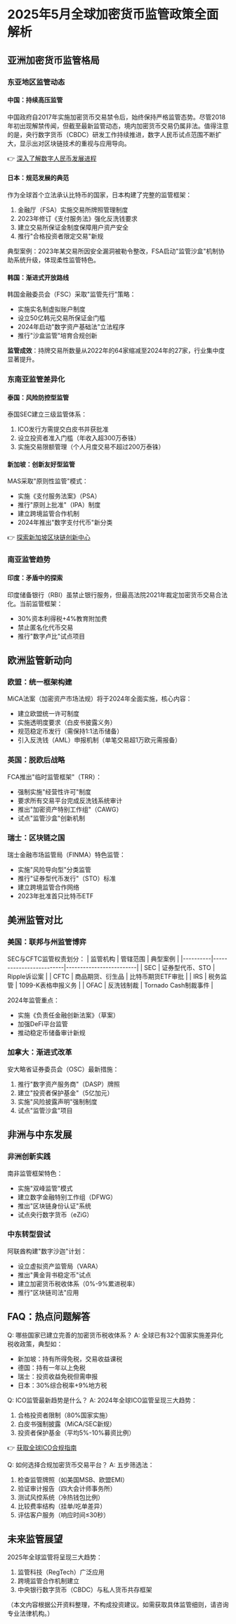 # 2025年5月全球加密货币监管政策全面解析

## 亚洲加密货币监管格局

### 东亚地区监管动态
#### 中国：持续高压监管
中国政府自2017年实施加密货币交易禁令后，始终保持严格监管态势。尽管2018年初出现解禁传闻，但截至最新监管动态，境内加密货币交易仍属非法。值得注意的是，央行数字货币（CBDC）研发工作持续推进，数字人民币试点范围不断扩大，显示出对区块链技术的重视与应用导向。

👉 [深入了解数字人民币发展进程](https://bit.ly/okx_welcome)

#### 日本：规范发展的典范
作为全球首个立法承认比特币的国家，日本构建了完整的监管框架：
1. 金融厅（FSA）实施交易所牌照管理制度
2. 2023年修订《支付服务法》强化反洗钱要求
3. 建立交易所保证金制度保障用户资产安全
4. 推行"合格投资者限定交易"新规

典型案例：2023年某交易所因安全漏洞被勒令整改，FSA启动"监管沙盒"机制协助系统升级，体现柔性监管特色。

#### 韩国：渐进式开放路线
韩国金融委员会（FSC）采取"监管先行"策略：
- 实施实名制虚拟账户制度
- 设立50亿韩元交易所保证金门槛
- 2024年启动"数字资产基础法"立法程序
- 推行"沙盒监管"培育合规创新

**监管成效**：持牌交易所数量从2022年的64家缩减至2024年的27家，行业集中度显著提升。

### 东南亚监管差异化
#### 泰国：风险防控型监管
泰国SEC建立三级监管体系：
1. ICO发行方需提交白皮书并获批准
2. 设立投资者准入门槛（年收入超300万泰铢）
3. 实施交易限额管理（个人月度交易不超过200万泰铢）

#### 新加坡：创新友好型监管
MAS采取"原则性监管"模式：
- 实施《支付服务法案》（PSA）
- 推行"原则上批准"（IPA）制度
- 建立跨境监管合作机制
- 2024年推出"数字支付代币"新分类

👉 [探索新加坡区块链创新中心](https://bit.ly/okx_welcome)

### 南亚监管趋势
#### 印度：矛盾中的探索
印度储备银行（RBI）虽禁止银行服务，但最高法院2021年裁定加密货币交易合法化。当前监管框架：
- 30%资本利得税+4%教育附加费
- 禁止匿名化代币交易
- 推行"数字卢比"试点项目

## 欧洲监管新动向

### 欧盟：统一框架构建
MiCA法案（加密资产市场法规）将于2024年全面实施，核心内容：
- 建立欧盟统一许可制度
- 实施透明度要求（白皮书披露义务）
- 规范稳定币发行（需保持1:1法币储备）
- 引入反洗钱（AML）申报机制（单笔交易超1万欧元需报备）

### 英国：脱欧后战略
FCA推出"临时监管框架"（TRR）：
- 强制实施"经营性许可"制度
- 要求所有交易平台完成反洗钱系统审计
- 推出"加密资产特别工作组"（CAWG）
- 试点"监管沙盒"创新机制

### 瑞士：区块链之国
瑞士金融市场监管局（FINMA）特色监管：
- 实施"风险导向型"分类监管
- 推行"证券型代币发行"（STO）标准
- 建立跨境监管合作网络
- 2023年批准首只比特币ETF

## 美洲监管对比

### 美国：联邦与州监管博弈
SEC与CFTC监管权责划分：
| 监管机构 | 管辖范围                | 典型案例                |
|----------|-------------------------|-------------------------|
| SEC      | 证券型代币、STO         | Ripple诉讼案            |
| CFTC     | 商品期货、衍生品        | 比特币期货ETF审批       |
| IRS      | 税务监管                | 1099-K表格申报义务      |
| OFAC     | 反洗钱制裁              | Tornado Cash制裁事件    |

2024年监管重点：
- 实施《负责任金融创新法案》（草案）
- 加强DeFi平台监管
- 推动稳定币储备审计新规

### 加拿大：渐进式改革
安大略省证券委员会（OSC）最新措施：
1. 推行"数字资产服务商"（DASP）牌照
2. 建立"投资者保护基金"（5亿加元）
3. 实施"风险披露声明"强制制度
4. 试点"监管沙盒"项目

## 非洲与中东发展

### 非洲创新实践
南非监管框架特色：
- 实施"双峰监管"模式
- 建立数字金融特别工作组（DFWG）
- 推出"区块链身份认证"系统
- 试点央行数字货币（eZiG）

### 中东转型尝试
阿联酋构建"数字沙迦"计划：
- 设立虚拟资产监管局（VARA）
- 推出"黄金背书稳定币"试点
- 建立加密货币税收体系（0%-9%累进税率）
- 推行"区块链司法"应用

## FAQ：热点问题解答

Q: 哪些国家已建立完善的加密货币税收体系？
A: 全球已有32个国家实施差异化税收政策，典型如：
- 新加坡：持有所得免税，交易收益课税
- 德国：持有一年以上免税
- 瑞士：投资收益免税但需申报
- 日本：30%综合税率+9%地方税

Q: ICO监管最新趋势是什么？
A: 2024年全球ICO监管呈现三大趋势：
1. 合格投资者限制（80%国家实施）
2. 白皮书强制披露（MiCA/SEC新规）
3. 投资者保护基金（平均5%-10%募资比例）

👉 [获取全球ICO合规指南](https://bit.ly/okx_welcome)

Q: 如何选择合规加密货币交易平台？
A: 五步筛选法：
1. 检查监管牌照（如美国MSB、欧盟EMI）
2. 验证审计报告（四大会计师事务所）
3. 测试风控系统（冷热钱包比例）
4. 比较费率结构（挂单/吃单差异）
5. 评估客户服务（响应时间≤30秒）

## 未来监管展望

2025年全球监管将呈现三大趋势：
1. 监管科技（RegTech）广泛应用
2. 跨境监管合作机制建立
3. 中央银行数字货币（CBDC）与私人货币共存框架

（本文内容根据公开资料整理，不构成投资建议。如需获取具体监管细则，请咨询专业法律机构。）